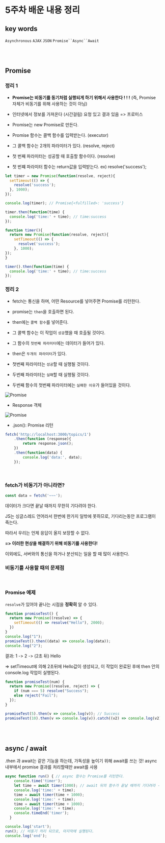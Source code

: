 # 5주차 배운 내용 정리

## key words
`Asynchronous` `AJAX` `JSON` `Promise``Async``Await`

<br><br>

## Promise
### 정리 1
- **Promise는 비동기를 동기처럼 실행되게 하기 위해서 사용한다 ! ! !** (즉, Promise 자체가 비동기를 위해 사용하는 것이 아님)

- 인터넷에서 정보를 가져온다 (시간걸림) 요청 있고 결과 있음 => 프로미스

- Promise는 new Promise로 만든다.

- Promise 함수는 콜백 함수를 입력받는다. (executor)

- 그 콜백 함수는 2개의 파라미터가 있다. (resolve, reject)

- 첫 번째 파라미터는 성공할 때 호출할 함수이다. (resolve)

- 첫 번쨰 파라미터 함수는 return값을 입력받는다. ex) resolve('success');
```js
let timer = new Promise(function(resolve, reject){
  setTimeout(() => {
    resolve('success');
  }, 1000);
});

console.log(timer); // Promise{<fulfilled>: 'success'}

timer.then(function(time) {
  console.log('time:' + time); // time:success
});
```
```js
function timer(){
  return new Promise(function(resolve, reject){
    setTimeout(() => {
      resolve('success');
    }, 1000);
});
}

timer().then(function(time) {
  console.log('time:' + time); // time:success
});
```

### 정리 2
- fetch는 통신을 하며, 어떤 Resource를 넣어주면 Promise를 리턴한다.

- promise는 `then`을 호출하면 된다.

- then에는 `콜백 함수`를 넣어준다.

- 그 콜백 함수는 이 작업이 `성공`했을 때 호출될 것이다.

- 그 함수의 `첫번째 파라미터`에는 데이터가 들어가 있다.

- then은 `두개의 파라미터`가 있다.

- 첫번째 파라미터는 `성공`할 때 실행될 것이다.

- 두번째 파라미터는 `실패`할 때 실행될 것이다.

- 두번째 함수의 첫번째 파라미터에는 `실패한 이유`가 들어있을 것이다.

![Promise](https://img1.daumcdn.net/thumb/R1280x0/?scode=mtistory2&fname=https%3A%2F%2Fblog.kakaocdn.net%2Fdn%2FTVLRX%2FbtrsRPDbZsu%2FCIgmX6P7Mz3ymA9BELeEVK%2Fimg.png)

- Response 객체

![Promise](https://img1.daumcdn.net/thumb/R1280x0/?scode=mtistory2&fname=https%3A%2F%2Fblog.kakaocdn.net%2Fdn%2FvNJUj%2FbtrsQpLyKeD%2FzfbbWI4vd79r0UJCml7N5k%2Fimg.png)

- .json(): Promise 리턴

```js
fetch('http://localhost:3000/topics/1')
    .then(function (response){
        return response.json();
    })
    .then(function(data) {
        console.log('data:', data);
    });
```

<br>

### fetch가 비동기가 아니라면?
```js
const data = fetch('~~~');
```
데이터가 크다면 끝날 때까지 무한히 기다려야 한다.

JS는 싱글스레드 언어라서 한번에 한가지 일밖에 못하므로, 기다리는동안 프로그램이 죽는다.

따라서 우리는 언제 응답이 올지 보장할 수 없다.

**=> 이러한 현상을 해결하기 위해 비동기를 사용한다!**

이외에도, 서버와의 통신을 하거나 분산되는 일을 할 때 많이 사용한다.

### 비동기를 사용할 때의 문제점

<br>

### Promise 예제
`resolve`가 있어야 끝나는 시점을 **정확히** 알 수 있다.

```js
function promiseTest() {
  return new Promise((resolve) => {
    setTimeout(() => resolve("Hello"), 2000);
  })
}
console.log("1");
promiseTest().then((data) => console.log(data));
console.log("2");
```
결과: 1 -> 2 -> (2초 뒤) Hello 

=> setTimeout에 의해 2초뒤에 Hello값이 생성되고, 이 작업이 완료된 후에 then 안의 console.log 작업이 실행된다.

```js
function promiseTest(num) {
  return new Promise((resolve, reject) => {
    if (num === 5) resolve("Success");
    else reject("Fail");
  });
}

promiseTest(5).then(v => console.log(v)); // Success
promiseTest(10).then(v => console.log(v)).catch((v2) => console.log(v2)); // Fail, reject는 catch메서드 안의 콜백함수를 실행 => 예외처리 가능!
```

<br><br>

## async / await
.then 과 await는 같은 기능을 하는데, 가독성을 높이기 위해 await를 쓰는 것!
async 내부에서 promise 결과를 처리할때만 await를 사용
```js
async function run() { // async 함수는 Promise를 리턴한다.
    console.time('timer');
    let time = await timer(1000); // await 뒤의 함수가 끝날 때까지 기다려라 -> 리턴값을 time에 넣어준다.
    console.log('time:' + time);
    time = await timer(time + 1000);
    console.log('time:' + time);
    time = await timer(time + 1000);
    console.log('time:' + time);
    console.timeEnd('timer');
  }

console.log('start');
run(); // 비동기 처리 되므로, 마지막에 실행된다.
console.log('end');
```